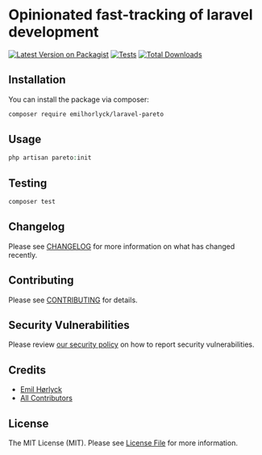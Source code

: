 # Opinionated fast-tracking of laravel development

[![Latest Version on Packagist](https://img.shields.io/packagist/v/emilhorlyck/laravel-pareto.svg?style=flat-square)](https://packagist.org/packages/emilhorlyck/laravel-pareto)
[![Tests](https://img.shields.io/github/actions/workflow/status/emilhorlyck/laravel-pareto/run-tests.yml?branch=main&label=tests&style=flat-square)](https://github.com/emilhorlyck/laravel-pareto/actions/workflows/run-tests.yml)
[![Total Downloads](https://img.shields.io/packagist/dt/emilhorlyck/laravel-pareto.svg?style=flat-square)](https://packagist.org/packages/emilhorlyck/laravel-pareto)



## Installation

You can install the package via composer:

```bash
composer require emilhorlyck/laravel-pareto
```

## Usage

```php
php artisan pareto:init
```

## Testing

```bash
composer test
```

## Changelog

Please see [CHANGELOG](CHANGELOG.md) for more information on what has changed recently.

## Contributing

Please see [CONTRIBUTING](https://github.com/spatie/.github/blob/main/CONTRIBUTING.md) for details.

## Security Vulnerabilities

Please review [our security policy](../../security/policy) on how to report security vulnerabilities.

## Credits

- [Emil Hørlyck](https://github.com/emilHorlyck)
- [All Contributors](../../contributors)

## License

The MIT License (MIT). Please see [License File](LICENSE.md) for more information.
